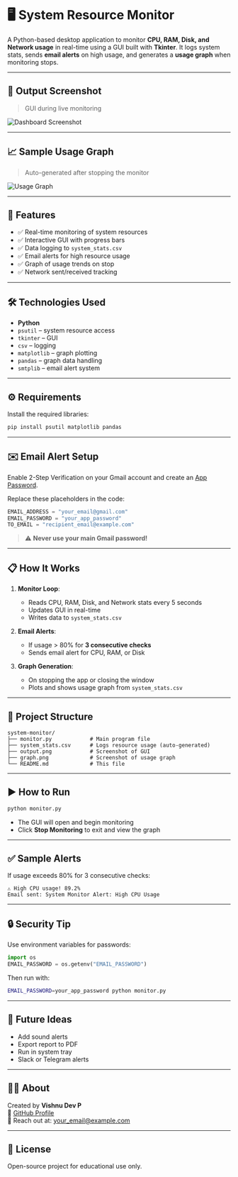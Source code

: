 
# 🖥️ System Resource Monitor

A Python-based desktop application to monitor **CPU, RAM, Disk, and Network usage** in real-time using a GUI built with **Tkinter**. It logs system stats, sends **email alerts** on high usage, and generates a **usage graph** when monitoring stops.

---

## 📸 Output Screenshot

> GUI during live monitoring

![Dashboard Screenshot](output.png)

---

## 📈 Sample Usage Graph

> Auto-generated after stopping the monitor

![Usage Graph](graph.png)

---

## 🚀 Features

- ✅ Real-time monitoring of system resources
- ✅ Interactive GUI with progress bars
- ✅ Data logging to `system_stats.csv`
- ✅ Email alerts for high resource usage
- ✅ Graph of usage trends on stop
- ✅ Network sent/received tracking

---

## 🛠️ Technologies Used

- **Python**
- `psutil` – system resource access
- `tkinter` – GUI
- `csv` – logging
- `matplotlib` – graph plotting
- `pandas` – graph data handling
- `smtplib` – email alert system

---

## ⚙️ Requirements

Install the required libraries:

```bash
pip install psutil matplotlib pandas
```

---

## ✉️ Email Alert Setup

Enable 2-Step Verification on your Gmail account and create an [App Password](https://support.google.com/accounts/answer/185833).

Replace these placeholders in the code:

```python
EMAIL_ADDRESS = "your_email@gmail.com"
EMAIL_PASSWORD = "your_app_password"
TO_EMAIL = "recipient_email@example.com"
```

> ⚠️ **Never use your main Gmail password!**

---

## 📋 How It Works

1. **Monitor Loop**:
   - Reads CPU, RAM, Disk, and Network stats every 5 seconds
   - Updates GUI in real-time
   - Writes data to `system_stats.csv`

2. **Email Alerts**:
   - If usage > 80% for **3 consecutive checks**
   - Sends email alert for CPU, RAM, or Disk

3. **Graph Generation**:
   - On stopping the app or closing the window
   - Plots and shows usage graph from `system_stats.csv`

---

## 📁 Project Structure

```
system-monitor/
├── monitor.py            # Main program file
├── system_stats.csv      # Logs resource usage (auto-generated)
├── output.png            # Screenshot of GUI
├── graph.png             # Screenshot of usage graph
└── README.md             # This file
```

---

## ▶️ How to Run

```bash
python monitor.py
```

- The GUI will open and begin monitoring
- Click **Stop Monitoring** to exit and view the graph

---

## ✅ Sample Alerts

If usage exceeds 80% for 3 consecutive checks:

```
⚠️ High CPU usage! 89.2%
Email sent: System Monitor Alert: High CPU Usage
```

---

## 🔒 Security Tip

Use environment variables for passwords:

```python
import os
EMAIL_PASSWORD = os.getenv("EMAIL_PASSWORD")
```

Then run with:

```bash
EMAIL_PASSWORD=your_app_password python monitor.py
```

---

## 🚀 Future Ideas

- Add sound alerts
- Export report to PDF
- Run in system tray
- Slack or Telegram alerts

---

## 🙋‍♂️ About

Created by **Vishnu Dev P**  
🔗 [GitHub Profile](https://github.com/vishnudev-p)  
📧 Reach out at: your_email@example.com

---

## 📜 License

Open-source project for educational use only.

